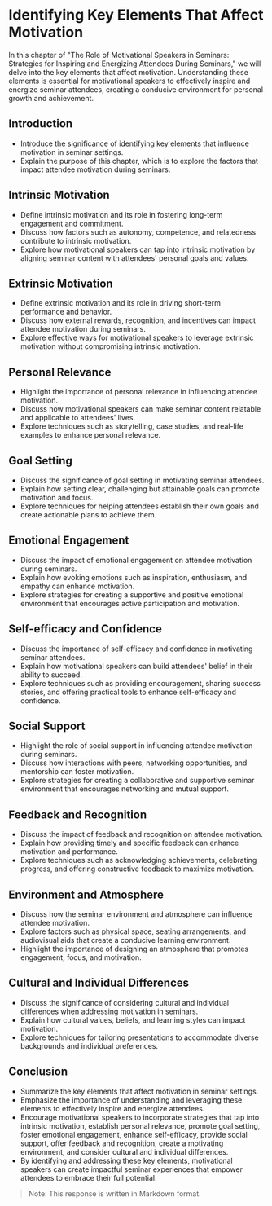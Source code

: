 Identifying Key Elements That Affect Motivation
========================================================

In this chapter of "The Role of Motivational Speakers in Seminars: Strategies for Inspiring and Energizing Attendees During Seminars," we will delve into the key elements that affect motivation. Understanding these elements is essential for motivational speakers to effectively inspire and energize seminar attendees, creating a conducive environment for personal growth and achievement.

Introduction
------------

* Introduce the significance of identifying key elements that influence motivation in seminar settings.
* Explain the purpose of this chapter, which is to explore the factors that impact attendee motivation during seminars.

Intrinsic Motivation
--------------------

* Define intrinsic motivation and its role in fostering long-term engagement and commitment.
* Discuss how factors such as autonomy, competence, and relatedness contribute to intrinsic motivation.
* Explore how motivational speakers can tap into intrinsic motivation by aligning seminar content with attendees' personal goals and values.

Extrinsic Motivation
--------------------

* Define extrinsic motivation and its role in driving short-term performance and behavior.
* Discuss how external rewards, recognition, and incentives can impact attendee motivation during seminars.
* Explore effective ways for motivational speakers to leverage extrinsic motivation without compromising intrinsic motivation.

Personal Relevance
------------------

* Highlight the importance of personal relevance in influencing attendee motivation.
* Discuss how motivational speakers can make seminar content relatable and applicable to attendees' lives.
* Explore techniques such as storytelling, case studies, and real-life examples to enhance personal relevance.

Goal Setting
------------

* Discuss the significance of goal setting in motivating seminar attendees.
* Explain how setting clear, challenging but attainable goals can promote motivation and focus.
* Explore techniques for helping attendees establish their own goals and create actionable plans to achieve them.

Emotional Engagement
--------------------

* Discuss the impact of emotional engagement on attendee motivation during seminars.
* Explain how evoking emotions such as inspiration, enthusiasm, and empathy can enhance motivation.
* Explore strategies for creating a supportive and positive emotional environment that encourages active participation and motivation.

Self-efficacy and Confidence
----------------------------

* Discuss the importance of self-efficacy and confidence in motivating seminar attendees.
* Explain how motivational speakers can build attendees' belief in their ability to succeed.
* Explore techniques such as providing encouragement, sharing success stories, and offering practical tools to enhance self-efficacy and confidence.

Social Support
--------------

* Highlight the role of social support in influencing attendee motivation during seminars.
* Discuss how interactions with peers, networking opportunities, and mentorship can foster motivation.
* Explore strategies for creating a collaborative and supportive seminar environment that encourages networking and mutual support.

Feedback and Recognition
------------------------

* Discuss the impact of feedback and recognition on attendee motivation.
* Explain how providing timely and specific feedback can enhance motivation and performance.
* Explore techniques such as acknowledging achievements, celebrating progress, and offering constructive feedback to maximize motivation.

Environment and Atmosphere
--------------------------

* Discuss how the seminar environment and atmosphere can influence attendee motivation.
* Explore factors such as physical space, seating arrangements, and audiovisual aids that create a conducive learning environment.
* Highlight the importance of designing an atmosphere that promotes engagement, focus, and motivation.

Cultural and Individual Differences
-----------------------------------

* Discuss the significance of considering cultural and individual differences when addressing motivation in seminars.
* Explain how cultural values, beliefs, and learning styles can impact motivation.
* Explore techniques for tailoring presentations to accommodate diverse backgrounds and individual preferences.

Conclusion
----------

* Summarize the key elements that affect motivation in seminar settings.
* Emphasize the importance of understanding and leveraging these elements to effectively inspire and energize attendees.
* Encourage motivational speakers to incorporate strategies that tap into intrinsic motivation, establish personal relevance, promote goal setting, foster emotional engagement, enhance self-efficacy, provide social support, offer feedback and recognition, create a motivating environment, and consider cultural and individual differences.
* By identifying and addressing these key elements, motivational speakers can create impactful seminar experiences that empower attendees to embrace their full potential.

> Note: This response is written in Markdown format.

